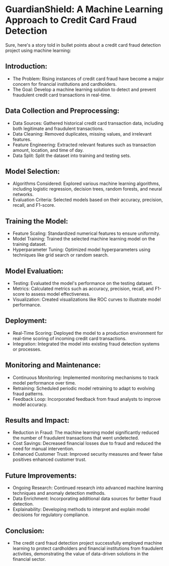 # GuardianShield: A Machine Learning Approach to Credit Card Fraud Detection
Sure, here's a story told in bullet points about a credit card fraud detection project using machine learning:

## Introduction:
  - The Problem: Rising instances of credit card fraud have become a major concern for financial institutions and cardholders.
  - The Goal: Develop a machine learning solution to detect and prevent fraudulent credit card transactions in real-time.

## Data Collection and Preprocessing:
  - Data Sources: Gathered historical credit card transaction data, including both legitimate and fraudulent transactions.
  - Data Cleaning: Removed duplicates, missing values, and irrelevant features.
  - Feature Engineering: Extracted relevant features such as transaction amount, location, and time of day.
  - Data Split: Split the dataset into training and testing sets.

  ## Model Selection:
  - Algorithms Considered: Explored various machine learning algorithms, including logistic regression, decision trees, random forests, and neural networks.
  - Evaluation Criteria: Selected models based on their accuracy, precision, recall, and F1-score.

  ## Training the Model:
  - Feature Scaling: Standardized numerical features to ensure uniformity.
  - Model Training: Trained the selected machine learning model on the training dataset.
  - Hyperparameter Tuning: Optimized model hyperparameters using techniques like grid search or random search.

  ## Model Evaluation:
  - Testing: Evaluated the model's performance on the testing dataset.
  - Metrics: Calculated metrics such as accuracy, precision, recall, and F1-score to assess model effectiveness.
  - Visualization: Created visualizations like ROC curves to illustrate model performance.

  ## Deployment:
  - Real-Time Scoring: Deployed the model to a production environment for real-time scoring of incoming credit card transactions.
  - Integration: Integrated the model into existing fraud detection systems or processes.

  ## Monitoring and Maintenance:
  - Continuous Monitoring: Implemented monitoring mechanisms to track model performance over time.
  - Retraining: Scheduled periodic model retraining to adapt to evolving fraud patterns.
  - Feedback Loop: Incorporated feedback from fraud analysts to improve model accuracy.

  ## Results and Impact:
  - Reduction in Fraud: The machine learning model significantly reduced the number of fraudulent transactions that went undetected.
  - Cost Savings: Decreased financial losses due to fraud and reduced the need for manual intervention.
  - Enhanced Customer Trust: Improved security measures and fewer false positives enhanced customer trust.

  ## Future Improvements:
  - Ongoing Research: Continued research into advanced machine learning techniques and anomaly detection methods.
  - Data Enrichment: Incorporating additional data sources for better fraud detection.
  - Explainability: Developing methods to interpret and explain model decisions for regulatory compliance.

  ## Conclusion:
  - The credit card fraud detection project successfully employed machine learning to protect cardholders and financial institutions from fraudulent activities, demonstrating the value of data-driven solutions in the financial sector.
